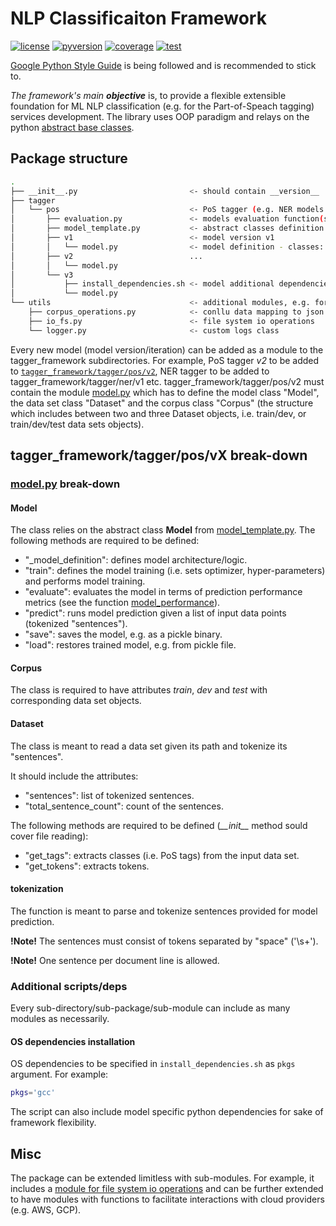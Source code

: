 # NLP Classificaiton Framework

[![license](https://img.shields.io/pypi/l/ansicolortags.svg)](./LICENSE)
[![pyversion](https://img.shields.io/static/v1?label=python&color=blue&message=3.7.7%20|%203.8.2)](./)
[![coverage](https://img.shields.io/static/v1?label=coverage&color=brightgreen&message=78%25)](./)
[![test](https://img.shields.io/static/v1?label=tests&color=success&message=100%25)](./)

[Google Python Style Guide](http://google.github.io/styleguide/pyguide.html) is being followed and is recommended to stick to.

*The framework's main **objective*** is, to provide a flexible extensible foundation for ML NLP classification (e.g. for the Part-of-Speach tagging) services development. The library uses OOP paradigm and relays on the python [abstract base classes](https://docs.python.org/3/library/abc.html).

## Package structure

```bash
.
├── __init__.py                         <- should contain __version__
├── tagger
│   └── pos                             <- PoS tagger (e.g. NER models can be added as well)
│       ├── evaluation.py               <- models evaluation function(s)
│       ├── model_template.py           <- abstract classes definition
│       ├── v1						    <- model version v1
│       │   └── model.py                <- model definition - classes: Model, Dataset, Corpus
│       ├── v2                          ...
│       │   └── model.py        
│       └── v3
│           ├── install_dependencies.sh <- model additional dependencies, e.g. OS, or C libraries
│           └── model.py
└── utils                               <- additional modules, e.g. for io operations
    ├── corpus_operations.py            <- conllu data mapping to json functions
    ├── io_fs.py                        <- file system io operations
    └── logger.py                       <- custom logs class
```

Every new model (model version/iteration) can be added as a module to the tagger_framework subdirectories. For example, PoS tagger *v2* to be added to [`tagger_framework/tagger/pos/v2`](./tagger_framework/tagger/pos/v2), NER tagger to be added to tagger_framework/tagger/ner/v1 etc. tagger_framework/tagger/pos/v2 must contain the module [model.py](./tagger_framework/tagger/pos/v2/model.py) which has to define the model class "Model", the data set class "Dataset" and the corpus class "Corpus" (the structure which includes between two and three Dataset objects, i.e. train/dev, or train/dev/test data sets objects).  

## tagger_framework/tagger/pos/vX break-down

### [model.py](./tagger_framework/tagger/pos/v3/model.py) break-down

#### Model

The class relies on the abstract class **Model** from [model_template.py](./tagger_framework/tagger/pos/model_template.py). The following methods are required to be defined:

- "_model_definition": defines model architecture/logic.
- "train": defines the model training (i.e. sets optimizer, hyper-parameters) and performs model training.
- "evaluate": evaluates the model in terms of prediction performance metrics (see the function [model_performance](./tagger_framework/tagger/pos/evaluation.py)).
- "predict": runs model prediction given a list of input data points (tokenized "sentences").
- "save": saves the model, e.g. as a pickle binary.
- "load": restores trained model, e.g. from pickle file.

#### Corpus

The class is required to have attributes *train*, *dev* and *test* with corresponding data set objects.

#### Dataset

The class is meant to read a data set given its path and tokenize its "sentences".

It should include the attributes:

- "sentences": list of tokenized sentences.
- "total_sentence_count": count of the sentences.

The following methods are required to be defined (*\_\_init\_\_* method sould cover file reading):

- "get_tags": extracts classes (i.e. PoS tags) from the input data set.
- "get_tokens": extracts tokens.

#### tokenization

The function is meant to parse and tokenize sentences provided for model prediction.

**!Note!** The sentences must consist of tokens separated by "space" ('\s+').

**!Note!** One sentence per document line is allowed. 

### Additional scripts/deps

Every sub-directory/sub-package/sub-module can include as many modules as necessarily.

#### OS dependencies installation

OS dependencies to be specified in `install_dependencies.sh` as `pkgs` argument. For example:

```bash
pkgs='gcc'
```

The script can also include model specific python dependencies for sake of framework flexibility.

## Misc

The package can be extended limitless with sub-modules. For example, it includes a [module for file system io operations](./tagger_framework/utils/io_fs.py) and can be further extended to have modules with functions to facilitate interactions with cloud providers (e.g. AWS, GCP). 
